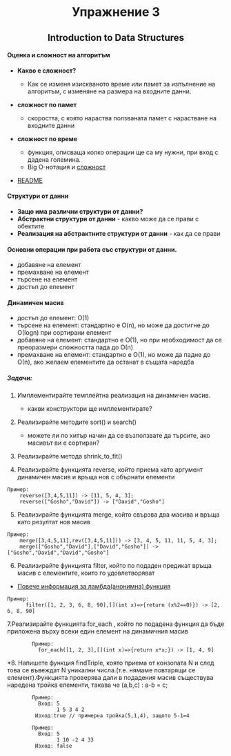 # <center> Упражнение 3 </center>
## <center> Introduction to Data Structures </center>


#### Оценка и сложност на алгоритъм
* **Какво е сложност?**
	* Как се изменя изискваното време или памет за изпълнение на алгоритъм, с изменяне на размера на входните данни.
* **сложност по памет**
	* скоростта, с която нараства ползваната памет с нарастване на входните данни
* **сложност по време**
	* функция, описваща колко операции ще са му нужни, при вход с дадена големина.
	* Big O-нотация и [сложност](https://he-s3.s3.amazonaws.com/media/uploads/317c55e.png)

* [README](http://www.informatika.bg/lectures/complexity)

#### Структури от данни
* **Защо има различни структури от данни?**
* **Абстрактни структури от данни** - какво може да се прави с обектите
* **Реализация на абстрактните структури от данни** - как да се прави

#### Основни операции при работа със структури от данни.
* добавяне на елемент
* премахване на елемент
* търсене на елемент
* достъп до елемент

#### Динамичен масив
* достъп до елемент:  O(1)
* търсене на елемент: стандартно е O(n), но може да достигне до О(logn) при сортирани елемент
* добавяне на елемент: стандартно е О(1), но при необходимост да се преоразмери сложността пада до О(n)
* премахване на елемент: стандартно е О(1), но може да падне до О(n), ако желаем елементите да останат в същата наредба


##### Задачи:

1. Имплементирайте темплейтна реализация на динамичен масив.
	* какви конструктори ще имплементирате? 
2. Реализирайте методите sort() и search()
	* можете ли по хитър начин да се възползвате да търсите, ако масивът ви е сортиран?
3. Реализирайте метода shrink_to_fit()

4. Реализирайте функцията reverse, който приема като аргумент динамичен масив и връща нов с обърнати елементи
```
Пример: 
	reverse([3,4,5,11]) -> [11, 5, 4, 3];
    reverse(["Gosho","David"]) -> ["David","Gosho"]
```
5. Реализирайте функцията merge, който свързва два масива и връща като резултат нов масив
```
Пример: 
	merge([3,4,5,11],rev([3,4,5,11])) -> [3, 4, 5, 11, 11, 5, 4, 3];
    merge(["Gosho","David"],["David","Gosho"]) -> ["Gosho","David","David","Gosho"]
```
6. Реализирайте функцията filter, който по подаден предикат връща масив с елементите, които го удовлетворяват
* [Повече информация за ламбда(анонимна) функция](https://en.cppreference.com/w/cpp/language/lambda) 
 ```
 Пример:
       filter([1, 2, 3, 6, 8, 90],[](int x)=>{return (x%2==0)}) -> [2, 6, 8, 90]
```
7.Реализирайте функцията for_each , който по подадена функция да бъде приложена върху всеки един елемент на динамичния масив
```
        Пример:
          for_each([1, 2, 3],[](int x)=>{return x*x;}) -> [1, 4, 9]
```
*8. Напишете функция findTriple, която приема от конзолата N и след това се въвеждат N уникални числа.(т.е. нямаме повтарящи се елемент).Функцията проверява дали в подадения масив съществува наредена тройка елементи, такава че (a,b,c) : a-b = c;
```
        Пример:
          Вход: 5 
          		1 5 3 4 2
         Изход:true // примерна тройка(5,1,4), защото 5-1=4
         
        Пример:
          Вход: 5 
          		1 10 -2 4 33
         Изход: false 
```
















